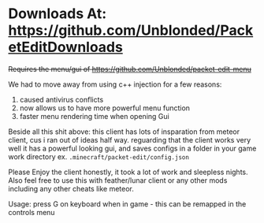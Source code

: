 # Downloads At: https://github.com/Unblonded/PacketEditDownloads

~~Requires the menu/gui of https://github.com/Unblonded/packet-edit-menu~~

We had to move away from using c++ injection for a few reasons:
1. caused antivirus conflicts
2. now allows us to have more powerful menu function
3. faster menu rendering time when opening Gui


Beside all this shit above:
this client has lots of insparation from meteor client, cus i ran out of ideas half way.
reguarding that the client works very well it has a powerful looking gui, and saves configs
in a folder in your game work directory ex. ```.minecraft/packet-edit/config.json```

Please Enjoy the client honestly, it took a lot of work and sleepless nights.
Also feel free to use this with feather/lunar client or any other mods including any
other cheats like meteor.

Usage:
press G on keyboard when in game - this can be remapped in the controls menu
